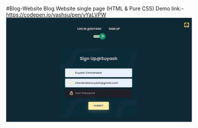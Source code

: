 #Blog-Website
Blog Website single page (HTML & Pure CSS)
Demo link:- https://codepen.io/yashsu/pen/vYaLVPW
<img src="https://github.com/YASHSU/Animated-Login-Box/blob/main/Screenshot%20(19).png" alt="BLOG-WEBSITE">
